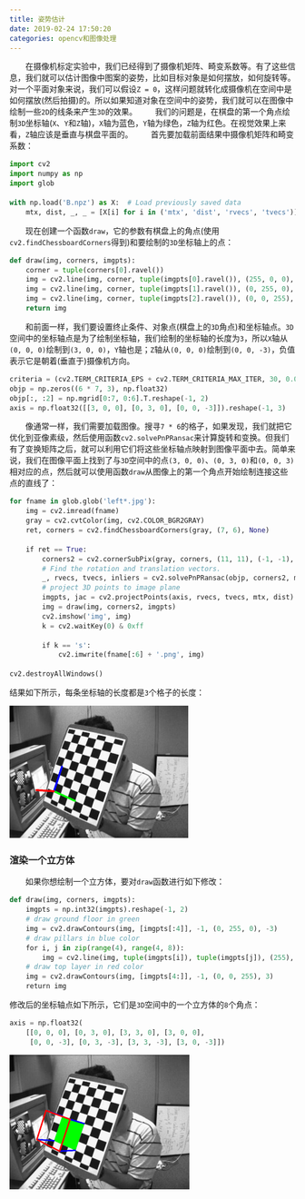 ```yaml
---
title: 姿势估计
date: 2019-02-24 17:50:20
categories: opencv和图像处理
---
```

&emsp;&emsp;在摄像机标定实验中，我们已经得到了摄像机矩阵、畸变系数等。有了这些信息，我们就可以估计图像中图案的姿势，比如目标对象是如何摆放，如何旋转等。对一个平面对象来说，我们可以假设`Z = 0`，这样问题就转化成摄像机在空间中是如何摆放(然后拍摄)的。所以如果知道对象在空间中的姿势，我们就可以在图像中绘制一些`2D`的线条来产生`3D`的效果。
&emsp;&emsp;我们的问题是，在棋盘的第一个角点绘制`3D`坐标轴(`X`、`Y`和`Z`轴)，`X`轴为蓝色，`Y`轴为绿色，`Z`轴为红色。在视觉效果上来看，`Z`轴应该是垂直与棋盘平面的。
&emsp;&emsp;首先要加载前面结果中摄像机矩阵和畸变系数：

``` python
import cv2
import numpy as np
import glob
​
with np.load('B.npz') as X:  # Load previously saved data
    mtx, dist, _, _ = [X[i] for i in ('mtx', 'dist', 'rvecs', 'tvecs')]
```

&emsp;&emsp;现在创建一个函数`draw`，它的参数有棋盘上的角点(使用`cv2.findChessboardCorners`得到)和要绘制的`3D`坐标轴上的点：

``` python
def draw(img, corners, imgpts):
    corner = tuple(corners[0].ravel())
    img = cv2.line(img, corner, tuple(imgpts[0].ravel()), (255, 0, 0), 5)
    img = cv2.line(img, corner, tuple(imgpts[1].ravel()), (0, 255, 0), 5)
    img = cv2.line(img, corner, tuple(imgpts[2].ravel()), (0, 0, 255), 5)
    return img
```

&emsp;&emsp;和前面一样，我们要设置终止条件、对象点(棋盘上的`3D`角点)和坐标轴点。`3D`空间中的坐标轴点是为了绘制坐标轴，我们绘制的坐标轴的长度为`3`，所以`X`轴从`(0, 0, 0)`绘制到`(3, 0, 0)`，`Y`轴也是；`Z`轴从`(0, 0, 0)`绘制到`(0, 0, -3)`，负值表示它是朝着(垂直于)摄像机方向。

``` python
criteria = (cv2.TERM_CRITERIA_EPS + cv2.TERM_CRITERIA_MAX_ITER, 30, 0.001)
objp = np.zeros((6 * 7, 3), np.float32)
objp[:, :2] = np.mgrid[0:7, 0:6].T.reshape(-1, 2)
axis = np.float32([[3, 0, 0], [0, 3, 0], [0, 0, -3]]).reshape(-1, 3)
```

&emsp;&emsp;像通常一样，我们需要加载图像。搜寻`7 * 6`的格子，如果发现，我们就把它优化到亚像素级，然后使用函数`cv2.solvePnPRansac`来计算旋转和变换。但我们有了变换矩阵之后，就可以利用它们将这些坐标轴点映射到图像平面中去。简单来说，我们在图像平面上找到了与`3D`空间中的点`(3, 0, 0)`、`(0, 3, 0)`和`(0, 0, 3)`相对应的点，然后就可以使用函数`draw`从图像上的第一个角点开始绘制连接这些点的直线了：

``` python
for fname in glob.glob('left*.jpg'):
    img = cv2.imread(fname)
    gray = cv2.cvtColor(img, cv2.COLOR_BGR2GRAY)
    ret, corners = cv2.findChessboardCorners(gray, (7, 6), None)

    if ret == True:
        corners2 = cv2.cornerSubPix(gray, corners, (11, 11), (-1, -1), criteria)
        # Find the rotation and translation vectors.
        _, rvecs, tvecs, inliers = cv2.solvePnPRansac(objp, corners2, mtx, dist)
        # project 3D points to image plane
        imgpts, jac = cv2.projectPoints(axis, rvecs, tvecs, mtx, dist)
        img = draw(img, corners2, imgpts)
        cv2.imshow('img', img)
        k = cv2.waitKey(0) & 0xff

        if k == 's':
            cv2.imwrite(fname[:6] + '.png', img)
​
cv2.destroyAllWindows()
```

结果如下所示，每条坐标轴的长度都是`3`个格子的长度：

<img src="./姿势估计/1.png" height="233" width="315">

### 渲染一个立方体

&emsp;&emsp;如果你想绘制一个立方体，要对`draw`函数进行如下修改：

``` python
def draw(img, corners, imgpts):
    imgpts = np.int32(imgpts).reshape(-1, 2)
    # draw ground floor in green
    img = cv2.drawContours(img, [imgpts[:4]], -1, (0, 255, 0), -3)
    # draw pillars in blue color
    for i, j in zip(range(4), range(4, 8)):
        img = cv2.line(img, tuple(imgpts[i]), tuple(imgpts[j]), (255), 3)
    # draw top layer in red color
    img = cv2.drawContours(img, [imgpts[4:]], -1, (0, 0, 255), 3)
    return img
```

修改后的坐标轴点如下所示，它们是`3D`空间中的一个立方体的`8`个角点：

``` python
axis = np.float32(
    [[0, 0, 0], [0, 3, 0], [3, 3, 0], [3, 0, 0],
     [0, 0, -3], [0, 3, -3], [3, 3, -3], [3, 0, -3]])
```

<img src="./姿势估计/2.png" height="237" width="317">
